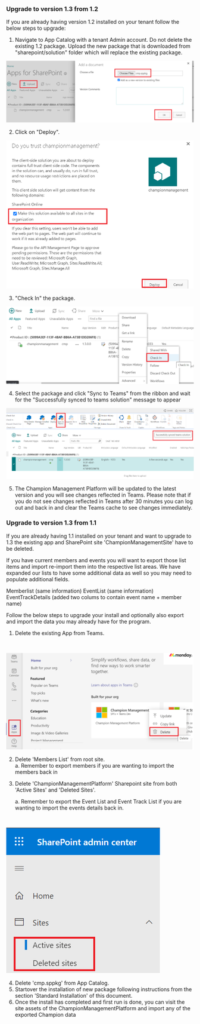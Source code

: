 ### Upgrade to version 1.3 from 1.2

If you are already having version 1.2 installed on your tenant follow the below steps to upgrade:

1.  Navigate to App Catalog with a tenant Admin account. Do not delete the existing 1.2 package. Upload the new package that is downloaded from "sharepoint/solution" folder which will replace the existing package.  

![Upgrade 1.3](../Images/Upgrade1.3-1.png) 

2. Click on "Deploy".

![Upgrade 1.3](../Images/Upgrade1.3-2.png) 

3. "Check In" the package.

![Upgrade 1.3](../Images/Upgrade1.3-3.png) 

4. Select the package and click "Sync to Teams" from the ribbon and wait for the "Successfully synced to teams solution" message to appear

![Upgrade 1.3](../Images/SyncToTeams.png) 

5. The Champion Management Platform will be updated to the latest version and you will see changes reflected in Teams. Please note that if you do not see changes reflected in Teams after 30 minutes you can log out and back in and clear the Teams cache to see changes immediately. 

### Upgrade to version 1.3 from 1.1

If you are already having 1.1 installed on your tenant and want to upgrade to 1.3 the existing app and SharePoint site 'ChampionManagementSite' have to be deleted. 

If you have current members and events you will want to export those list items and import re-import them into the respective list areas. We have expanded our lists to have some additional data as well so you may need to populate additional fields. 

Memberlist (same information) 
EventList (same information) 
EventTrackDetails (added two colums to contain event name + member name) 

Follow the below steps to upgrade your install and optionally also export and import the data you may already have for the program. 

1.	Delete the existing App from Teams.
<br/>

![Quick Start Guide](../Images/Upgrade1.png) 

 
2.	Delete 'Members List' from root site. <br/>
    a. Remember to export members if you are wanting to import the members back in 
3.	Delete 'ChampionManagementPlatform' Sharepoint site from both 'Active Sites' and 'Deleted Sites'.

    a. Remember to export the Event List and Event Track List if you are wanting to import the events details back in. 

<br/>

![Quick Start Guide](../Images/Upgrade2.png) 
 
4. Delete 'cmp.sppkg' from App Catalog.	
5. Startover the installation of new package following instructions from the section 'Standard Installation' of this document.
6. Once the install has completed and first run is done, you can visit the site assets of the ChampionManagementPlatform and import any of the exported Champion data